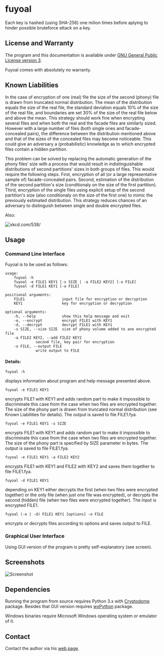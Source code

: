 # fuyoal

Each key is hashed (using SHA-256) one milion times before aplying to hinder possible bruteforce attack on a key.

## License and Warranty

The program and this documentation is available under [GNU General Public License version 3](https://opensource.org/licenses/GPL-3.0).

Fuyoal comes with absolutely no warranty.

## Known Liabilities

In the case of encryption of one (real) file the size of the second (phony) file is drawn from truncated normal distribution. The mean of the distribution equals the size of the real file, the standard deviation equals 10% of the size of the real file, and boundaries are set 30% of the size of the real file below and above the mean. This strategy should work fine when encrypting several files and when both the real and the facade files are similarly sized. However with a large number of files (both single ones and facade-concealed pairs), the difference between the distribution mentioned above and that of the sizes of the concealed files may become noticeable. This could give an adversary a (probabilistic) knowledge as to which encrypted files contain a hidden partition.

This problem can be solved by replacing the automatic generation of the phony files’ size with a process that would result in indistinguishable distributions of second partitions' sizes in both groups of files. This would require the following steps. First, encryption of all (or a large representative sample of) facade-concealed pairs. Second, estimation of the distribution of the second partition's size (conditionaly on the size of the first partition). Third, encryption of the single files using explicit setup of the second partition's size (also conditionaly on the size of the first one) to mimic the previously estimated distribution. This strategy reduces chances of an adversary to distinguish between single and double encrypted files.

Also:

![xkcd.com/538/](https://imgs.xkcd.com/comics/security.png)

## Usage
### Command Line Interface

Fuyoal is to be used as follows:
```
usage: 
    fuyoal -h
    fuyoal -e FILE1 KEY1 [-s SIZE | -a FILE2 KEY2] [-o FILE]
    fuyoal -d FILE1 KEY1 [-o FILE]

positional arguments:
    FILE1                 input file for encryption or decryption
    KEY1                  key for encryption or decryption

optional arguments:
    -h, --help            show this help message and exit
    -e, --encrypt         encrypt FILE1 with KEY1
    -d, --decrypt         decrypt FILE1 with KEY1
    -s SIZE, --size SIZE  size of phony volume added to ane encrypted file
    -a FILE2 KEY2, --add FILE2 KEY2
			  second file, key pair for encryption
    -o FILE, --output FILE
			  write output to FILE
```
#### Details:
```
fuyoal -h
```
displays information about program and help message presented above.
```
fuyoal -e FILE1 KEY1
```
encrypts FILE1 with KEY1 and adds random part to make it impossible to discriminate this case from the case when two files are encrypted together. The size of the phony part is drawn from truncated normal distribution (see Known Liabilities for details). The output is saved to file FILE1.fya.
```
fuyoal -e FILE1 KEY1 -s SIZE
```
encrypts FILE1 with KEY1 and adds random part to make it impossible to discriminate this case from the case when two files are encrypted together. The size of the phony part is specified by SIZE parameter in bytes. The output is saved to file FILE1.fya.
```
fuyoal -e FILE1 KEY1 -a FILE2 KEY2
```
encrypts FILE1 with KEY1 and FILE2 with KEY2 and saves them together to file FILE1.fya.
```
fuyoal -d FILE1 KEY1
```
depending on KEY1 either decrypts the first (when two files were encrypted together) or the only file (when just one file was encrypted), or decrypts the second (hidden) file (when two files were encrypted together). The input is encrypted FILE1.
```
fuyoal (-e | -d) FILE1 KEY1 [options] -o FILE
```
encrypts or decrypts files according to options and saves output to FILE.

### Graphical User Interface
Using GUI version of the program is pretty self-explanatory (see screen).

## Screenshots
![Screenshot](http://tsmolen.eu/fuyoal/screen.png)

## Dependencies
Running the program from source requires Python 3.x with [Cryptodome](https://pycryptodome.readthedocs.io/en/latest/) package. Besides that GUI version requires [wxPython](https://www.wxpython.org/) package.

Windows binaries require Microsoft Windows operating system or emulator of it.

## Contact
Contact the author via his [web page](http://tsmolen.eu/).
